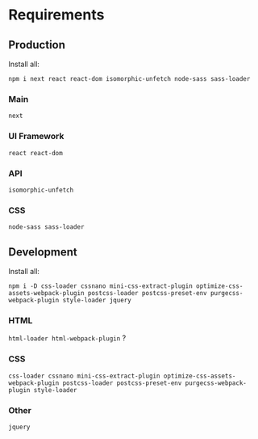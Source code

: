 # Requirements

## Production

Install all:

`npm i next react react-dom isomorphic-unfetch node-sass sass-loader`

### Main

`next`

### UI Framework

`react react-dom`

### API

`isomorphic-unfetch`

### CSS

`node-sass sass-loader`

## Development

Install all:

`npm i -D css-loader cssnano mini-css-extract-plugin optimize-css-assets-webpack-plugin postcss-loader postcss-preset-env purgecss-webpack-plugin style-loader jquery`

### HTML

`html-loader html-webpack-plugin` ?

### CSS

`css-loader cssnano mini-css-extract-plugin optimize-css-assets-webpack-plugin postcss-loader postcss-preset-env purgecss-webpack-plugin style-loader`

### Other

`jquery`